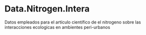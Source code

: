 # Data.Nitrogen.Intera
Datos empleados para el artículo científico de el nitrogeno sobre las interacciones ecologicas en ambientes peri-urbanos 
